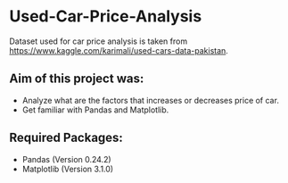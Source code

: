 # Used-Car-Price-Analysis
Dataset used for car price analysis is taken from <https://www.kaggle.com/karimali/used-cars-data-pakistan>.
## Aim of this project was:
* Analyze what are the factors that increases or decreases price of car.
* Get familiar with Pandas and Matplotlib.
## Required Packages:
* Pandas (Version 0.24.2)
* Matplotlib (Version 3.1.0)
